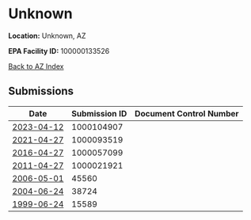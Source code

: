 # Unknown

**Location:** Unknown, AZ

**EPA Facility ID:** 100000133526

[Back to AZ Index](../../index.md)

## Submissions

| Date | Submission ID | Document Control Number |
|------|--------------|-------------------------|
| [2023-04-12](submissions/1000104907.md) | 1000104907 |  |
| [2021-04-27](submissions/1000093519.md) | 1000093519 |  |
| [2016-04-27](submissions/1000057099.md) | 1000057099 |  |
| [2011-04-27](submissions/1000021921.md) | 1000021921 |  |
| [2006-05-01](submissions/45560.md) | 45560 |  |
| [2004-06-24](submissions/38724.md) | 38724 |  |
| [1999-06-24](submissions/15589.md) | 15589 |  |
